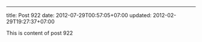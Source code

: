 ---
title: Post 922
date: 2012-07-29T00:57:05+07:00
updated: 2012-02-29T19:27:37+07:00

This is content of post 922
